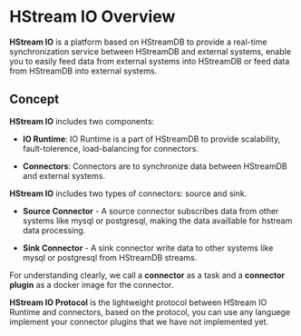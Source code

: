 # HStream IO Overview

**HStream IO** is a platform based on HStreamDB to provide a real-time synchronization service between HStreamDB and external systems,
enable you to easily feed data from external systems into HStreamDB or feed data from HStreamDB into external systems.

## Concept

**HStream IO** includes two components:

- **IO Runtime**: IO Runtime is a part of HStreamDB to provide scalability, fault-tolerence, load-balancing for connectors.

- **Connectors**: Connectors are to synchronize data between HStreamDB and external systems.

**HStream IO** includes two types of connectors: source and sink.

- **Source Connector** - A source connector subscribes data from other systems like mysql or postgresql, making the data availlable for hstream data processing.

- **Sink Connector** - A sink connector write data to other systems like mysql or postgresql from HStreamDB streams.

For understanding clearly, we call a **connector** as a task and a **connector plugin** as a docker image for the connector.

**HStream IO Protocol** is the lightweight protocol between HStream IO Runtime and connectors,
based on the protocol, you can use any languege implement your connector plugins that we have not implemented yet.
